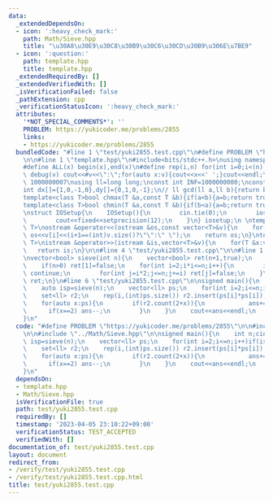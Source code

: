 ```yaml
---
data:
  _extendedDependsOn:
  - icon: ':heavy_check_mark:'
    path: Math/Sieve.hpp
    title: "\u30A8\u30E9\u30C8\u30B9\u30C6\u30CD\u30B9\u306E\u7BE9"
  - icon: ':question:'
    path: template.hpp
    title: template.hpp
  _extendedRequiredBy: []
  _extendedVerifiedWith: []
  _isVerificationFailed: false
  _pathExtension: cpp
  _verificationStatusIcon: ':heavy_check_mark:'
  attributes:
    '*NOT_SPECIAL_COMMENTS*': ''
    PROBLEM: https://yukicoder.me/problems/2855
    links:
    - https://yukicoder.me/problems/2855
  bundledCode: "#line 1 \"test/yuki2855.test.cpp\"\n#define PROBLEM \"https://yukicoder.me/problems/2855\"\
    \n\n#line 1 \"template.hpp\"\n#include<bits/stdc++.h>\nusing namespace std;\n\
    #define ALL(x) begin(x),end(x)\n#define rep(i,n) for(int i=0;i<(n);i++)\n#define\
    \ debug(v) cout<<#v<<\":\";for(auto x:v){cout<<x<<' ';}cout<<endl;\n#define mod\
    \ 1000000007\nusing ll=long long;\nconst int INF=1000000000;\nconst ll LINF=1001002003004005006ll;\n\
    int dx[]={1,0,-1,0},dy[]={0,1,0,-1};\n// ll gcd(ll a,ll b){return b?gcd(b,a%b):a;}\n\
    template<class T>bool chmax(T &a,const T &b){if(a<b){a=b;return true;}return false;}\n\
    template<class T>bool chmin(T &a,const T &b){if(b<a){a=b;return true;}return false;}\n\
    \nstruct IOSetup{\n    IOSetup(){\n        cin.tie(0);\n        ios::sync_with_stdio(0);\n\
    \        cout<<fixed<<setprecision(12);\n    }\n} iosetup;\n \ntemplate<typename\
    \ T>\nostream &operator<<(ostream &os,const vector<T>&v){\n    for(int i=0;i<(int)v.size();i++)\
    \ os<<v[i]<<(i+1==(int)v.size()?\"\":\" \");\n    return os;\n}\ntemplate<typename\
    \ T>\nistream &operator>>(istream &is,vector<T>&v){\n    for(T &x:v)is>>x;\n \
    \   return is;\n}\n\n#line 4 \"test/yuki2855.test.cpp\"\n\n#line 1 \"Math/Sieve.hpp\"\
    \nvector<bool> sieve(int n){\n    vector<bool> ret(n+1,true);\n    ret[0]=false;\n\
    \    if(n>0) ret[1]=false;\n    for(int i=2;i*i<=n;i++){\n        if(!ret[i])\
    \ continue;\n        for(int j=i*2;j<=n;j+=i) ret[j]=false;\n    }\n    return\
    \ ret;\n}\n#line 6 \"test/yuki2855.test.cpp\"\n\nsigned main(){\n    int n;cin>>n;\n\
    \    auto isp=sieve(n);\n    vector<ll> ps;\n    for(int i=2;i<=n;i++)if(isp[i])ps.push_back(i);\n\
    \    set<ll> r2;\n    rep(i,(int)ps.size()) r2.insert(ps[i]*ps[i]);\n    int ans=0;\n\
    \    for(auto x:ps){\n        if(r2.count(2+x)){\n            ans+=2;\n      \
    \      if(x==2) ans--;\n        }\n    }\n    cout<<ans<<endl;\n    return 0;\n\
    }\n"
  code: "#define PROBLEM \"https://yukicoder.me/problems/2855\"\n\n#include \"../template.hpp\"\
    \n\n#include \"../Math/Sieve.hpp\"\n\nsigned main(){\n    int n;cin>>n;\n    auto\
    \ isp=sieve(n);\n    vector<ll> ps;\n    for(int i=2;i<=n;i++)if(isp[i])ps.push_back(i);\n\
    \    set<ll> r2;\n    rep(i,(int)ps.size()) r2.insert(ps[i]*ps[i]);\n    int ans=0;\n\
    \    for(auto x:ps){\n        if(r2.count(2+x)){\n            ans+=2;\n      \
    \      if(x==2) ans--;\n        }\n    }\n    cout<<ans<<endl;\n    return 0;\n\
    }\n"
  dependsOn:
  - template.hpp
  - Math/Sieve.hpp
  isVerificationFile: true
  path: test/yuki2855.test.cpp
  requiredBy: []
  timestamp: '2023-04-05 23:10:22+09:00'
  verificationStatus: TEST_ACCEPTED
  verifiedWith: []
documentation_of: test/yuki2855.test.cpp
layout: document
redirect_from:
- /verify/test/yuki2855.test.cpp
- /verify/test/yuki2855.test.cpp.html
title: test/yuki2855.test.cpp
---
```

